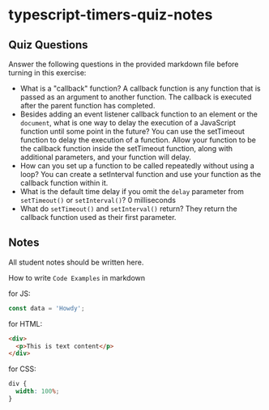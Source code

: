 # typescript-timers-quiz-notes

## Quiz Questions

Answer the following questions in the provided markdown file before turning in this exercise:

- What is a "callback" function?
  A callback function is any function that is passed as an argument to another function. The callback is executed after the parent function has completed.
- Besides adding an event listener callback function to an element or the `document`, what is one way to delay the execution of a JavaScript function until some point in the future?
  You can use the setTimeout function to delay the execution of a function. Allow your function to be the callback function inside the setTimeout function, along with additional parameters, and your function will delay.
- How can you set up a function to be called repeatedly without using a loop?
  You can create a setInterval function and use your function as the callback function within it.
- What is the default time delay if you omit the `delay` parameter from `setTimeout()` or `setInterval()`?
  0 milliseconds
- What do `setTimeout()` and `setInterval()` return?
  They return the callback function used as their first parameter.

## Notes

All student notes should be written here.

How to write `Code Examples` in markdown

for JS:

```javascript
const data = 'Howdy';
```

for HTML:

```html
<div>
  <p>This is text content</p>
</div>
```

for CSS:

```css
div {
  width: 100%;
}
```

